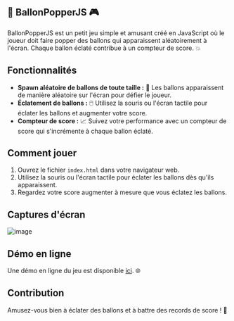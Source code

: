 ## 🎈 BallonPopperJS 🎮

BallonPopperJS est un petit jeu simple et amusant créé en JavaScript où le joueur doit faire popper des ballons qui apparaissent aléatoirement à l'écran. Chaque ballon éclaté contribue à un compteur de score. 💥

## Fonctionnalités

- **Spawn aléatoire de ballons de toute taille :** 🎈 Les ballons apparaissent de manière aléatoire sur l'écran pour défier le joueur.
- **Éclatement de ballons :** 🖱️ Utilisez la souris ou l'écran tactile pour éclater les ballons et augmenter votre score.
- **Compteur de score :** 📈 Suivez votre performance avec un compteur de score qui s'incrémente à chaque ballon éclaté.

## Comment jouer

1. Ouvrez le fichier `index.html` dans votre navigateur web.
2. Utilisez la souris ou l'écran tactile pour éclater les ballons dès qu'ils apparaissent.
3. Regardez votre score augmenter à mesure que vous éclatez les ballons.

## Captures d'écran

![image](https://github.com/Kvn9/Game-Bubble/assets/102222982/88314042-9ab8-4898-9a9c-91720402ca7e)

## Démo en ligne

Une démo en ligne du jeu est disponible [ici](https://ballonpopperjs.netlify.app/). 🌐

## Contribution

Amusez-vous bien à éclater des ballons et à battre des records de score ! 🚀
